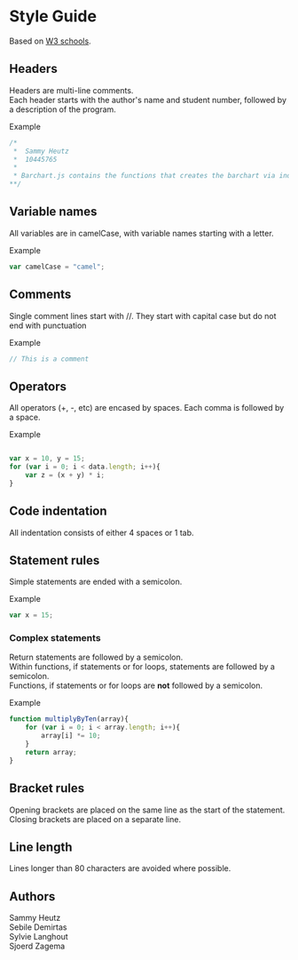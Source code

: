 # Style Guide
Based on [W3 schools](https://www.w3schools.com/js/js_conventions.asp).

## Headers
Headers are multi-line comments.  
Each header starts with the author's name and student number, followed by a description of the program.

Example  
```javascript
/*
 *  Sammy Heutz
 *  10445765
 * 
 * Barchart.js contains the functions that creates the barchart via index.js
**/
```

## Variable names
All variables are in camelCase, with variable names starting with a letter.  

Example  
```javascript
var camelCase = "camel";
```
## Comments
Single comment lines start with //. They start with capital case but do not end with punctuation

Example
```javascript
// This is a comment
```

## Operators
All operators (+, -, etc) are encased by spaces. Each comma is followed by a space.

Example  
```javascript

var x = 10, y = 15;
for (var i = 0; i < data.length; i++){ 
    var z = (x + y) * i;
}
```

## Code indentation
All indentation consists of either 4 spaces or 1 tab.  

## Statement rules
Simple statements are ended with a semicolon.

Example  
```javascript
var x = 15;

```

### Complex statements
Return statements are followed by a semicolon.  
Within functions, if statements or for loops, statements are followed by a semicolon.  
Functions, if statements or for loops are **not** followed by a semicolon.  

Example
```javascript
function multiplyByTen(array){
    for (var i = 0; i < array.length; i++){
        array[i] *= 10;
    }
    return array;
}

```

## Bracket rules
Opening brackets are placed on the same line as the start of the statement.  
Closing brackets are placed on a separate line.  

## Line length
Lines longer than 80 characters are avoided where possible.  

## Authors
Sammy Heutz  
Sebile Demirtas   
Sylvie Langhout  
Sjoerd Zagema  
